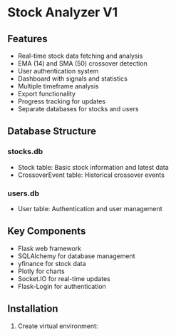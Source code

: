 # Stock Analyzer V1

## Features
- Real-time stock data fetching and analysis
- EMA (14) and SMA (50) crossover detection
- User authentication system
- Dashboard with signals and statistics
- Multiple timeframe analysis
- Export functionality
- Progress tracking for updates
- Separate databases for stocks and users

## Database Structure
### stocks.db
- Stock table: Basic stock information and latest data
- CrossoverEvent table: Historical crossover events

### users.db
- User table: Authentication and user management

## Key Components
- Flask web framework
- SQLAlchemy for database management
- yfinance for stock data
- Plotly for charts
- Socket.IO for real-time updates
- Flask-Login for authentication

## Installation
1. Create virtual environment: 
